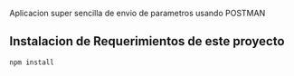 Aplicacion super sencilla de envio de parametros usando POSTMAN
## Instalacion de Requerimientos de este proyecto 
```
npm install
```
